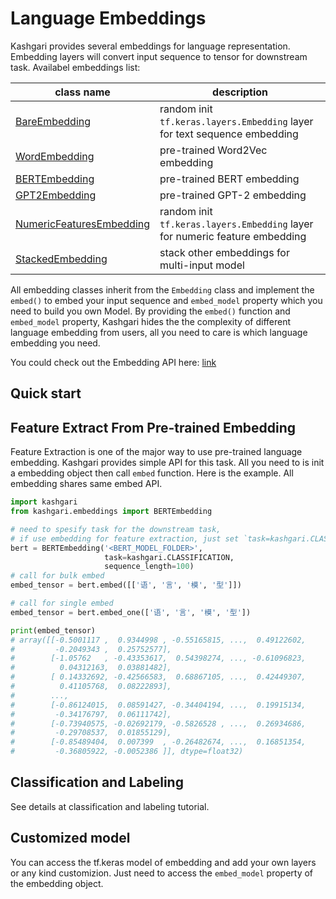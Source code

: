 # Language Embeddings

Kashgari provides several embeddings for language representation. Embedding layers will convert input sequence to tensor for downstream task. Availabel embeddings list:

| class name                                                  | description                                                                 |
| ----------------------------------------------------------- | --------------------------------------------------------------------------- |
| [BareEmbedding](./bare-embedding.md)                        | random init `tf.keras.layers.Embedding` layer for text sequence embedding   |
| [WordEmbedding](./word-embedding.md)                        | pre-trained Word2Vec embedding                                              |
| [BERTEmbedding](./bert-embedding.md)                        | pre-trained BERT embedding                                                  |
| [GPT2Embedding](./gpt2-embedding.md)                        | pre-trained GPT-2 embedding                                                 |
| [NumericFeaturesEmbedding](./numeric-features-embedding.md) | random init `tf.keras.layers.Embedding` layer for numeric feature embedding |
| [StackedEmbedding](./stacked-embeddingmd)                   | stack other embeddings for multi-input model                                |

All embedding classes inherit from the `Embedding` class and implement the `embed()` to embed your input sequence and `embed_model` property which you need to build you own Model. By providing the `embed()` function and `embed_model` property, Kashgari hides the the complexity of different language embedding from users, all you need to care is which language embedding you need.

You could check out the Embedding API here: [link](../api/embeddings.md)

## Quick start

## Feature Extract From Pre-trained Embedding

Feature Extraction is one of the major way to use pre-trained language embedding. Kashgari provides simple API for this task. All you need to is init a embedding object then call `embed` function. Here is the example. All embedding shares same embed API.

```python
import kashgari
from kashgari.embeddings import BERTEmbedding

# need to spesify task for the downstream task,
# if use embedding for feature extraction, just set `task=kashgari.CLASSIFICATION`
bert = BERTEmbedding('<BERT_MODEL_FOLDER>',
                     task=kashgari.CLASSIFICATION,
                     sequence_length=100)
# call for bulk embed
embed_tensor = bert.embed([['语', '言', '模', '型']])

# call for single embed
embed_tensor = bert.embed_one(['语', '言', '模', '型'])

print(embed_tensor)
# array([[-0.5001117 ,  0.9344998 , -0.55165815, ...,  0.49122602,
#         -0.2049343 ,  0.25752577],
#        [-1.05762   , -0.43353617,  0.54398274, ..., -0.61096823,
#          0.04312163,  0.03881482],
#        [ 0.14332692, -0.42566583,  0.68867105, ...,  0.42449307,
#          0.41105768,  0.08222893],
#        ...,
#        [-0.86124015,  0.08591427, -0.34404194, ...,  0.19915134,
#         -0.34176797,  0.06111742],
#        [-0.73940575, -0.02692179, -0.5826528 , ...,  0.26934686,
#         -0.29708537,  0.01855129],
#        [-0.85489404,  0.007399  , -0.26482674, ...,  0.16851354,
#         -0.36805922, -0.0052386 ]], dtype=float32)
```

## Classification and Labeling

See details at classification and labeling tutorial.

## Customized model

You can access the tf.keras model of embedding and add your own layers or any kind customizion. Just need to access the `embed_model` property of the embedding object.
